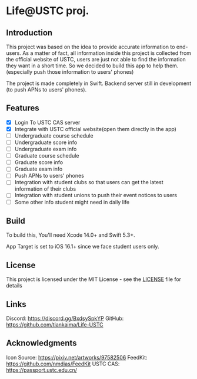 # Life@USTC proj.

## Introduction

This project was based on the idea to provide accurate information to end-users. As a matter of fact, all information inside this project is collected from the official website of USTC, users are just not able to find the information they want in a short time. So we decided to build this app to help them.(especially push those information to users' phones)

The project is made completely in Swift. Backend server still in development (to push APNs to users' phones).

## Features

- [x] Login To USTC CAS server
- [x] Integrate with USTC official website(open them directly in the app)
- [ ] Undergraduate course schedule
- [ ] Undergraduate score info
- [ ] Undergraduate exam info
- [ ] Graduate course schedule
- [ ] Graduate score info
- [ ] Graduate exam info
- [ ] Push APNs to users' phones
- [ ] Integration with student clubs so that users can get the latest information of their clubs
- [ ] Integration with student unions to push their event notices to users
- [ ] Some other info student might need in daily life

## Build

To build this, You'll need Xcode 14.0+ and Swift 5.3+.

App Target is set to iOS 16.1+ since we face student users only.

## License

This project is licensed under the MIT License - see the [LICENSE](LICENSE) file for details

## Links

Discord: https://discord.gg/BxdsySpkYP
GitHub: https://github.com/tiankaima/Life-USTC

## Acknowledgments

Icon Source: https://pixiv.net/artworks/97582506
FeedKit: https://github.com/nmdias/FeedKit
USTC CAS: https://passport.ustc.edu.cn/
